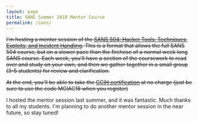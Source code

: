 ```yaml
---
layout: page
title: SANS Summer 2018 Mentor Course
permalink: /sans/
---
```


~~I'm hosting a mentor session of the [SANS 504: Hacker Tools, Techniques, Exploits, and Incident Handling](https://www.sans.org/event/53740). This is a format that allows the full SANS 504 course, but on a slower pace than the firehose of a normal week long SANS course. Each week, you'll have a section of the coursework to read over and study on your own, and then we gather together in a small group (3-5 students) for review and clarification.~~

~~At the end, you'll be able to take the [GCIH certification](https://www.giac.org/certification/certified-incident-handler-gcih) at no charge (just be sure to use the code MGIAC18 when you register)~~

I hosted the mentor session last summer, and it was fantastic. Much thanks to all my students. I'm planning to do another mentor session in the near future, so stay tuned!